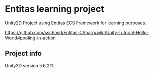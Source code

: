 # Entitas learning project
Unity2D Project using Entitas  ECS Framework for learning purposes.

https://github.com/sschmid/Entitas-CSharp/wiki/Unity-Tutorial-Hello-World#pooling-in-action

## Project info
Unity3D version 5.6.2f1.


